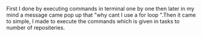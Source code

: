 First I done by executing commands in terminal one by one then later in my mind a message came pop up that "why cant I use a for loop ".Then it came to  simple, I made to execute the commands which is given in tasks to number of repositeries.
